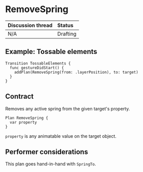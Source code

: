 # RemoveSpring

| Discussion thread | Status |
|:------------------|:-------|
| N/A | Drafting |

## Example: Tossable elements

```
Transition TossableElements {
  func gestureDidStart() {
    addPlan(RemoveSpring(from: .layerPosition), to: target)
  }
}
```

## Contract

Removes any active spring from the given target's property.

```
Plan RemoveSpring {
  var property
}
```

`property` is any animatable value on the target object.

## Performer considerations

This plan goes hand-in-hand with `SpringTo`.

